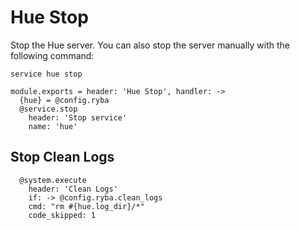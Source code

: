 
# Hue Stop

Stop the Hue server. You can also stop the server manually with the following
command:

```
service hue stop
```

    module.exports = header: 'Hue Stop', handler: ->
      {hue} = @config.ryba
      @service.stop
        header: 'Stop service'
        name: 'hue'

## Stop Clean Logs

      @system.execute
        header: 'Clean Logs'
        if: -> @config.ryba.clean_logs
        cmd: "rm #{hue.log_dir}/*"
        code_skipped: 1
